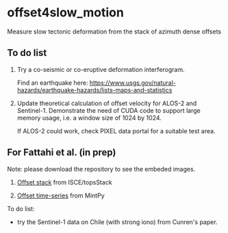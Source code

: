 # offset4slow_motion

Measure slow tectonic deformation from the stack of azimuth dense offsets

## To do list

1. Try a co-seismic or co-eruptive deformation interferogram. 

   Find an earthquake here: https://www.usgs.gov/natural-hazards/earthquake-hazards/lists-maps-and-statistics

2. Update theoretical calculation of offset velocity for ALOS-2 and Sentinel-1. Demonstrate the need of CUDA code to support large memory usage, i.e. a window size of 1024 by 1024.

   If ALOS-2 could work, check PIXEL data portal for a suitable test area.

## For Fattahi et al. (in prep)

Note: please download the repository to see the embeded images.

1. [Offset stack](offset_stack.ipynb) from ISCE/topsStack

2. [Offset time-series](offset_timeseries.ipynb) from MintPy

To do list:

+ try the Sentinel-1 data on Chile (with strong iono) from Cunren's paper.


